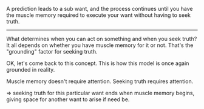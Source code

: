 A prediction leads to a sub want, and the process continues until you have the muscle memory required to execute your want without having to seek truth.

---

What determines when you can act on something and when you seek truth? It all depends on whether you have muscle memory for it or not. That's the "grounding" factor for seeking truth.

OK, let's come back to this concept. This is how this model is once again grounded in reality.

Muscle memory doesn't require attention. Seeking truth requires attention.

=> seeking truth for this particular want ends when muscle memory begins, giving space for another want to arise if need be.
